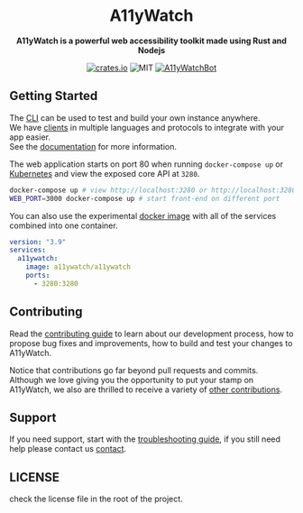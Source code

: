 <div align="center">
  <h1>A11yWatch</h1>
  <p>
    <strong>A11yWatch is a powerful web accessibility toolkit made using Rust and Nodejs</strong>
  </p>
  <p>

[![crates.io](https://img.shields.io/crates/v/a11ywatch_cli?label=latest)](https://docs.rs/crate/a11ywatch_cli/latest)
![MIT](https://img.shields.io/crates/l/a11ywatch_cli.svg)
[![A11yWatchBot](https://github.com/A11yWatch/a11ywatch/actions/workflows/build-test.yml/badge.svg)](https://github.com/A11yWatch/a11ywatch/actions/workflows/build-test.yml)

  </p>
</div>

## Getting Started

The [CLI](./cli/README.md) can be used to test and build your own instance anywhere.<br>
We have [clients](./clients) in multiple languages and protocols to integrate with your app easier.<br>
See the [documentation](https://docs.a11ywatch.com) for more information.

The web application starts on port 80 when running `docker-compose up` or [Kubernetes](./kubernetes/) and view the exposed core API at `3280`.

```sh
docker-compose up # view http://localhost:3280 or http://localhost:3280/graphql
WEB_PORT=3000 docker-compose up # start front-end on different port
```

You can also use the experimental [docker image](https://hub.docker.com/r/a11ywatch/a11ywatch) with all of the services combined into one container.

```yml
version: "3.9"
services:
  a11ywatch:
    image: a11ywatch/a11ywatch
    ports:
      - 3280:3280
```

## Contributing

Read the [contributing guide](/CONTRIBUTING.md) to learn about our development process, how to propose bug fixes and improvements, how to build and test your changes to A11yWatch.

Notice that contributions go far beyond pull requests and commits.
Although we love giving you the opportunity to put your stamp on A11yWatch, we also are thrilled to receive a variety of [other contributions](https://a11ywatch.com/faq).

## Support

If you need support, start with the [troubleshooting guide](https://docs.a11ywatch.com/documentation/troubleshooting),
if you still need help please contact us [contact](https://docs.a11ywatch.com/documentation/contact).

## LICENSE

check the license file in the root of the project.
